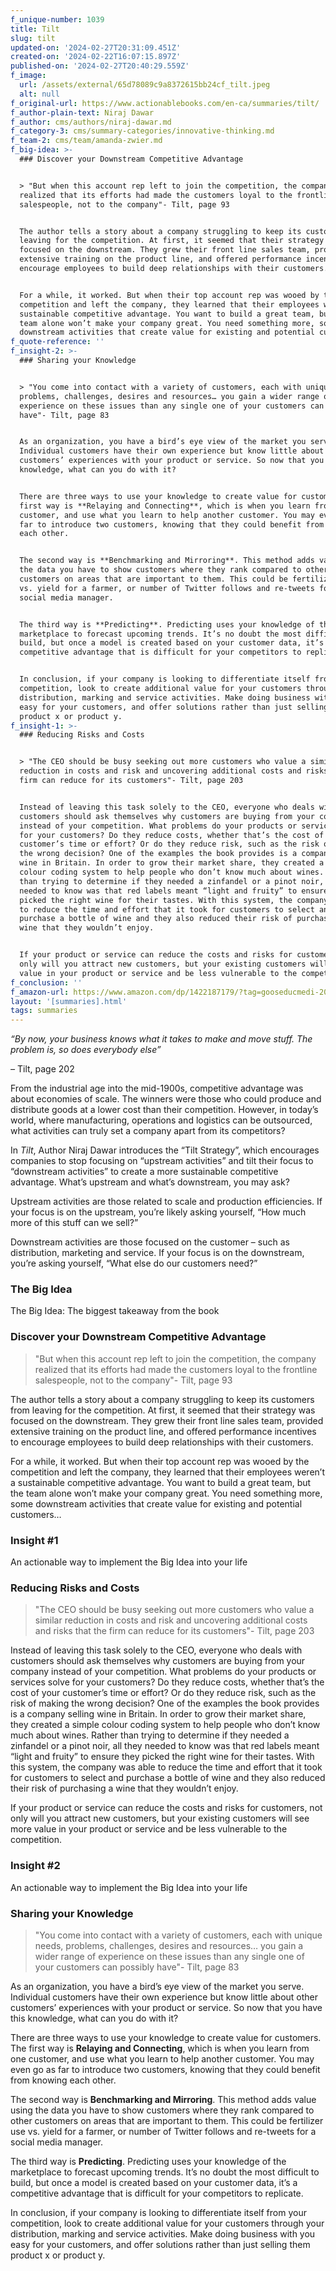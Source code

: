 ```yaml
---
f_unique-number: 1039
title: Tilt
slug: tilt
updated-on: '2024-02-27T20:31:09.451Z'
created-on: '2024-02-22T16:07:15.897Z'
published-on: '2024-02-27T20:40:29.559Z'
f_image:
  url: /assets/external/65d78089c9a8372615bb24cf_tilt.jpeg
  alt: null
f_original-url: https://www.actionablebooks.com/en-ca/summaries/tilt/
f_author-plain-text: Niraj Dawar
f_author: cms/authors/niraj-dawar.md
f_category-3: cms/summary-categories/innovative-thinking.md
f_team-2: cms/team/amanda-zwier.md
f_big-idea: >-
  ### Discover your Downstream Competitive Advantage


  > "But when this account rep left to join the competition, the company
  realized that its efforts had made the customers loyal to the frontline
  salespeople, not to the company"- Tilt, page 93


  The author tells a story about a company struggling to keep its customers from
  leaving for the competition. At first, it seemed that their strategy was
  focused on the downstream. They grew their front line sales team, provided
  extensive training on the product line, and offered performance incentives to
  encourage employees to build deep relationships with their customers.


  For a while, it worked. But when their top account rep was wooed by the
  competition and left the company, they learned that their employees weren’t a
  sustainable competitive advantage. You want to build a great team, but the
  team alone won’t make your company great. You need something more, some
  downstream activities that create value for existing and potential customers…
f_quote-reference: ''
f_insight-2: >-
  ### Sharing your Knowledge


  > "You come into contact with a variety of customers, each with unique needs,
  problems, challenges, desires and resources… you gain a wider range of
  experience on these issues than any single one of your customers can possibly
  have"- Tilt, page 83


  As an organization, you have a bird’s eye view of the market you serve.
  Individual customers have their own experience but know little about other
  customers’ experiences with your product or service. So now that you have this
  knowledge, what can you do with it?


  There are three ways to use your knowledge to create value for customers. The
  first way is **Relaying and Connecting**, which is when you learn from one
  customer, and use what you learn to help another customer. You may even go as
  far to introduce two customers, knowing that they could benefit from knowing
  each other.


  The second way is **Benchmarking and Mirroring**. This method adds value using
  the data you have to show customers where they rank compared to other
  customers on areas that are important to them. This could be fertilizer use
  vs. yield for a farmer, or number of Twitter follows and re-tweets for a
  social media manager.


  The third way is **Predicting**. Predicting uses your knowledge of the
  marketplace to forecast upcoming trends. It’s no doubt the most difficult to
  build, but once a model is created based on your customer data, it’s a
  competitive advantage that is difficult for your competitors to replicate.


  In conclusion, if your company is looking to differentiate itself from your
  competition, look to create additional value for your customers through your
  distribution, marking and service activities. Make doing business with you
  easy for your customers, and offer solutions rather than just selling them
  product x or product y.
f_insight-1: >-
  ### Reducing Risks and Costs


  > "The CEO should be busy seeking out more customers who value a similar
  reduction in costs and risk and uncovering additional costs and risks that the
  firm can reduce for its customers"- Tilt, page 203


  Instead of leaving this task solely to the CEO, everyone who deals with
  customers should ask themselves why customers are buying from your company
  instead of your competition. What problems do your products or services solve
  for your customers? Do they reduce costs, whether that’s the cost of your
  customer’s time or effort? Or do they reduce risk, such as the risk of making
  the wrong decision? One of the examples the book provides is a company selling
  wine in Britain. In order to grow their market share, they created a simple
  colour coding system to help people who don’t know much about wines. Rather
  than trying to determine if they needed a zinfandel or a pinot noir, all they
  needed to know was that red labels meant “light and fruity” to ensure they
  picked the right wine for their tastes. With this system, the company was able
  to reduce the time and effort that it took for customers to select and
  purchase a bottle of wine and they also reduced their risk of purchasing a
  wine that they wouldn’t enjoy.


  If your product or service can reduce the costs and risks for customers, not
  only will you attract new customers, but your existing customers will see more
  value in your product or service and be less vulnerable to the competition.
f_conclusion: ''
f_amazon-url: https://www.amazon.com/dp/1422187179/?tag=gooseducmedi-20
layout: '[summaries].html'
tags: summaries
---
```


_“By now, your business knows what it takes to make and move stuff. The problem is, so does everybody else”_

_–_ Tilt, page 202

From the industrial age into the mid-1900s, competitive advantage was about economies of scale. The winners were those who could produce and distribute goods at a lower cost than their competition. However, in today’s world, where manufacturing, operations and logistics can be outsourced, what activities can truly set a company apart from its competitors?

In _Tilt_, Author Niraj Dawar introduces the “Tilt Strategy”, which encourages companies to stop focusing on “upstream activities” and tilt their focus to “downstream activities” to create a more sustainable competitive advantage. What’s upstream and what’s downstream, you may ask?

Upstream activities are those related to scale and production efficiencies. If your focus is on the upstream, you’re likely asking yourself, “How much more of this stuff can we sell?”

Downstream activities are those focused on the customer – such as distribution, marketing and service. If your focus is on the downstream, you’re asking yourself, “What else do our customers need?”

### The Big Idea

The Big Idea: The biggest takeaway from the book

### Discover your Downstream Competitive Advantage

> "But when this account rep left to join the competition, the company realized that its efforts had made the customers loyal to the frontline salespeople, not to the company"- Tilt, page 93

The author tells a story about a company struggling to keep its customers from leaving for the competition. At first, it seemed that their strategy was focused on the downstream. They grew their front line sales team, provided extensive training on the product line, and offered performance incentives to encourage employees to build deep relationships with their customers.

For a while, it worked. But when their top account rep was wooed by the competition and left the company, they learned that their employees weren’t a sustainable competitive advantage. You want to build a great team, but the team alone won’t make your company great. You need something more, some downstream activities that create value for existing and potential customers…

### Insight #1

An actionable way to implement the Big Idea into your life

### Reducing Risks and Costs

> "The CEO should be busy seeking out more customers who value a similar reduction in costs and risk and uncovering additional costs and risks that the firm can reduce for its customers"- Tilt, page 203

Instead of leaving this task solely to the CEO, everyone who deals with customers should ask themselves why customers are buying from your company instead of your competition. What problems do your products or services solve for your customers? Do they reduce costs, whether that’s the cost of your customer’s time or effort? Or do they reduce risk, such as the risk of making the wrong decision? One of the examples the book provides is a company selling wine in Britain. In order to grow their market share, they created a simple colour coding system to help people who don’t know much about wines. Rather than trying to determine if they needed a zinfandel or a pinot noir, all they needed to know was that red labels meant “light and fruity” to ensure they picked the right wine for their tastes. With this system, the company was able to reduce the time and effort that it took for customers to select and purchase a bottle of wine and they also reduced their risk of purchasing a wine that they wouldn’t enjoy.

If your product or service can reduce the costs and risks for customers, not only will you attract new customers, but your existing customers will see more value in your product or service and be less vulnerable to the competition.

### Insight #2

An actionable way to implement the Big Idea into your life

### Sharing your Knowledge

> "You come into contact with a variety of customers, each with unique needs, problems, challenges, desires and resources… you gain a wider range of experience on these issues than any single one of your customers can possibly have"- Tilt, page 83

As an organization, you have a bird’s eye view of the market you serve. Individual customers have their own experience but know little about other customers’ experiences with your product or service. So now that you have this knowledge, what can you do with it?

There are three ways to use your knowledge to create value for customers. The first way is **Relaying and Connecting**, which is when you learn from one customer, and use what you learn to help another customer. You may even go as far to introduce two customers, knowing that they could benefit from knowing each other.

The second way is **Benchmarking and Mirroring**. This method adds value using the data you have to show customers where they rank compared to other customers on areas that are important to them. This could be fertilizer use vs. yield for a farmer, or number of Twitter follows and re-tweets for a social media manager.

The third way is **Predicting**. Predicting uses your knowledge of the marketplace to forecast upcoming trends. It’s no doubt the most difficult to build, but once a model is created based on your customer data, it’s a competitive advantage that is difficult for your competitors to replicate.

In conclusion, if your company is looking to differentiate itself from your competition, look to create additional value for your customers through your distribution, marking and service activities. Make doing business with you easy for your customers, and offer solutions rather than just selling them product x or product y.
